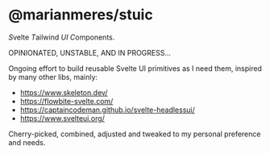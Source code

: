 # @marianmeres/stuic

*S*velte *T*ailwind _UI_ *C*omponents.

OPINIONATED, UNSTABLE, AND IN PROGRESS...

Ongoing effort to build reusable Svelte UI primitives as I need them, inspired by many
other libs, mainly:

- https://www.skeleton.dev/
- https://flowbite-svelte.com/
- https://captaincodeman.github.io/svelte-headlessui/
- https://www.svelteui.org/

Cherry-picked, combined, adjusted and tweaked to my personal preference and needs.
